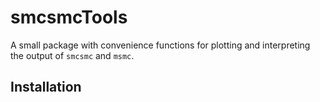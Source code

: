 # smcsmcTools

A small package with convenience functions for plotting and interpreting the output of `smcsmc` and `msmc`.

## Installation 
